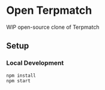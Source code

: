 # Open Terpmatch

WIP open-source clone of Terpmatch

## Setup

### Local Development
    npm install
    npm start
